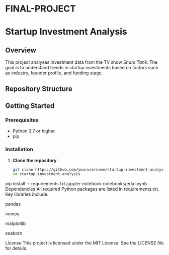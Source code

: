 # FINAL-PROJECT
# Startup Investment Analysis

## Overview
This project analyzes investment data from the TV show *Shark Tank*. The goal is to understand trends in startup investments based on factors such as industry, founder profile, and funding stage.

## Repository Structure

## Getting Started

### Prerequisites
- Python 3.7 or higher
- pip

### Installation

1. **Clone the repository**

   ```bash
   git clone https://github.com/yourusername/startup-investment-analysis.git
   cd startup-investment-analysis
pip install -r requirements.txt
jupyter notebook notebooks/eda.ipynb
Dependencies
All required Python packages are listed in requirements.txt. Key libraries include:

pandas

numpy

matplotlib

seaborn

License
This project is licensed under the MIT License. See the LICENSE file for details.
